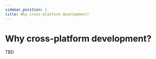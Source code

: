 ```yaml
---
sidebar_position: 1
title: Why cross-platform development?
---
```


# Why cross-platform development?

TBD